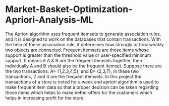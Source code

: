 # Market-Basket-Optimization-Apriori-Analysis-ML
The Apriori algorithm uses frequent itemsets to generate association rules, and it is designed to work on the databases that contain transactions. With the help of these association rule, it determines how strongly or how weakly two objects are connected. Frequent itemsets are those items whose support is greater than the threshold value or user-specified minimum support. It means if A &amp; B are the frequent itemsets together, then individually A and B should also be the frequent itemset. Suppose there are the two transactions: A= {1,2,3,4,5}, and B= {2,3,7}, in these two transactions, 2 and 3 are the frequent itemsets. In this project the transactions of a store is noted for a week and apriori algorithm is used to make frequent item data so that a proper decision can be taken regarding those items which helps to make better offers for the customers which helps in increasing profit for the store.

